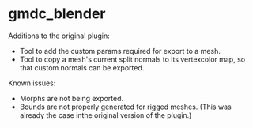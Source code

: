 # gmdc_blender

Additions to the original plugin:
- Tool to add the custom params required for export to a mesh.
- Tool to copy a mesh's current split normals to its vertexcolor map, so that custom normals can be exported.

Known issues:
- Morphs are not being exported.
- Bounds are not properly generated for rigged meshes.
  (This was already the case inthe original version of the plugin.)

